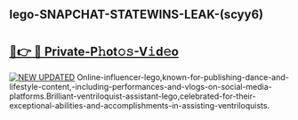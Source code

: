 ## lego-SNAPCHAT-STATEWINS-LEAK-(scyy6)


# <h2><a href="https://mediaupload.pro?-20M">🔗👉 🔴 Private-P𝚑ot𝚘𝚜-V𝚒d𝚎o</a></h2>

[![NEW UPDATED](https://i.imgur.com/0qMVB7G.gif)](https://mediaupload.pro?-20M)
Online-influencer-lego,known-for-publishing-dance-and-lifestyle-content,-including-performances-and-vlogs-on-social-media-platforms.Brilliant-ventriloquist-assistant-lego,celebrated-for-their-exceptional-abilities-and-accomplishments-in-assisting-ventriloquists.  